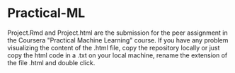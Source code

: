 Practical-ML
============

Project.Rmd and Project.html are the submission for the peer assignment in the Coursera "Practical Machine Learning" course.
If you have any problem visualizing the content of the .html file, copy the repository locally or just copy the html code in a .txt on your local machine, rename the extension of the file .html and double click.
